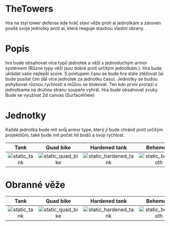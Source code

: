 # TheTowers
Hra na styl tower defense kde hráč staví věže proti ai jednotkám a zároven posílá svoje jednotky proti ai, která reaguje stavbou vlastní obrany.

# Popis
hra bude obsahovat více typů jednotek a věží s jednoduchým armor systémem (Různé typy věží jsou dobré proti určitým jednotkám.). Hra bude ukládat vaše nejlepší score. S postupem času se bude hra stále ztěžovat (ai bude posílat čím dál více jednotek za jednotku času). Jednotky se budou pohybovat různou rychlostí a můžou se blokovat. Ten kdo první prorazí x jednotkama na druhou stranu soupeře vyhrál. Hra bude obsahovat zvuky. Bude se využívat 2d canvas (SurfaceView)

# Jednotky
Každá jednotka bude mít svůj armor type, který jí bude chránit proti určitým projektilům, také bude mít počet hit bodů a svoji rychlost.

Tank            |  Quad bike | Hardened tank | Behemoth
:-------------------------:|:-------------------------:|:-------------------------:|:-------------------------:
 ![static_tank](https://user-images.githubusercontent.com/32388847/32766298-9bcc0694-c90e-11e7-85e9-c3ebf4267218.png)   | ![static_quad_bike](https://user-images.githubusercontent.com/32388847/32766292-991db2d0-c90e-11e7-8cc8-cabe675d89fb.png) | ![static_hardened_tank](https://user-images.githubusercontent.com/32388847/32766284-91128ac0-c90e-11e7-9e2f-ae3cc74fc0a2.png) | ![static_behemoth](https://user-images.githubusercontent.com/32388847/32766277-88f99810-c90e-11e7-9242-c2e1271a93bf.png)
 
 # Obranné věže
Tank            |  Quad bike | Hardened tank | Behemoth
:-------------------------:|:-------------------------:|:-------------------------:|:-------------------------:
 ![static_tank](https://user-images.githubusercontent.com/32388847/32766298-9bcc0694-c90e-11e7-85e9-c3ebf4267218.png)   | ![static_quad_bike](https://user-images.githubusercontent.com/32388847/32766292-991db2d0-c90e-11e7-8cc8-cabe675d89fb.png) | ![static_hardened_tank](https://user-images.githubusercontent.com/32388847/32766284-91128ac0-c90e-11e7-9e2f-ae3cc74fc0a2.png) | ![static_behemoth](https://user-images.githubusercontent.com/32388847/32766277-88f99810-c90e-11e7-9242-c2e1271a93bf.png)
